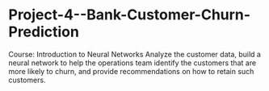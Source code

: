 # Project-4--Bank-Customer-Churn-Prediction
Course: Introduction to Neural Networks 
Analyze the customer data, build a neural network to help the operations team identify the customers that are more likely to churn, and provide recommendations on how to retain such customers.
